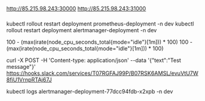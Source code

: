 




###

http://85.215.98.243:30000
http://85.215.98.243:31000

###

kubectl rollout restart deployment prometheus-deployment -n dev
kubectl rollout restart deployment alertmanager-deployment -n dev

100 - (max(irate(node_cpu_seconds_total{mode=\"idle\"}[1m])) * 100)
100 - (max(irate(node_cpu_seconds_total{mode="idle"}[1m])) * 100)

curl -X POST -H 'Content-type: application/json' --data '{"text":"Test message"}' https://hooks.slack.com/services/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


kubectl logs alertmanager-deployment-77dcc94fdb-x2xpb -n dev




















#